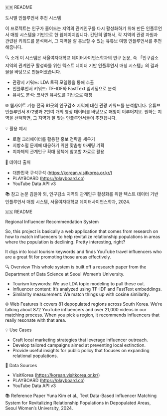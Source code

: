 🇰🇷 README

도시별 인플루언서 추천 시스템

이 프로젝트는 인구가 줄어드는 지역의 관계인구를 다시 활성화하기 위해 만든 인플루언서 매칭 시스템을 기반으로 한 웹페이지입니다. 간단히 말해서, 각 지역의 관광 자원과 관련된 키워드를 분석해서, 그 지역을 잘 홍보할 수 있는 유튜브 여행 인플루언서를 추천해줍니다.

🔍 소개
이 시스템은 서울여자대학교 데이터사이언스학과의 연구 논문, 즉 「인구감소 지역의 관계인구 활성화를 위한 텍스트 데이터 기반 인플루언서 매칭 시스템」의 결과물을 바탕으로 만들어졌습니다.

- 관광지 키워드: LDA 토픽 모델링을 통해 추출
- 인플루언서 키워드: TF-IDF와 FastText 임베딩으로 분석
- 유사도 분석: 코사인 유사도를 기반으로 매칭

🌐 웹사이트 기능
전국 81곳의 인구감소 지역에 대한 관광 키워드를 분석합니다.
유튜브 인플루언서 872명과 2만여 개의 영상 데이터를 바탕으로 매칭이 이루어져요.
원하는 지역을 선택하면, 그 지역과 잘 맞는 인플루언서들이 추천됩니다.

💡 활용 예시
- 로컬 크리에이터를 활용한 홍보 전략을 세우기
- 지방소멸 문제에 대응하기 위한 맞춤형 마케팅 기획
- 지자체의 관계인구 확대 정책에 참고할 자료로 활용

📁 데이터 출처
- 대한민국 구석구석 (https://korean.visitkorea.or.kr/)
- PLAYBOARD (https://playboard.co)
- YouTube Data API v3

📚 참고 논문
김윤아 외, 인구감소 지역의 관계인구 활성화를 위한 텍스트 데이터 기반 인플루언서 매칭 시스템, 서울여자대학교 데이터사이언스학과, 2024.

🇺🇸 README 

Regional Influencer Recommendation System

So, this project is basically a web application that comes from research on how to match influencers to help revitalize relationship populations in areas where the population is declining. Pretty interesting, right?

It digs into local tourism keywords and finds YouTube travel influencers who are a great fit for promoting those areas effectively.

🔍 Overview
This whole system is built off a research paper from the Department of Data Science at Seoul Women’s University.

- Tourism keywords: We use LDA topic modeling to pull these out.
- Influencer content: It’s analyzed using TF-IDF and FastText embeddings.
- Similarity measurement: We match things up with cosine similarity.

🌐 Web Features
It covers 81 depopulated regions across South Korea.
We’re talking about 872 YouTube influencers and over 21,000 videos in our matching process.
When you pick a region, it recommends influencers that really resonate with that area.

💡 Use Cases
- Craft local marketing strategies that leverage influencer outreach.
- Develop tailored campaigns aimed at preventing local extinction.
- Provide useful insights for public policy that focuses on expanding relational populations.

📁 Data Sources
- VisitKorea (https://korean.visitkorea.or.kr/)
- PLAYBOARD (https://playboard.co)
- YouTube Data API v3

📚 Reference Paper
Yuna Kim et al., Text Data-Based Influencer Matching System for Revitalizing Relationship Populations in Depopulated Areas, Seoul Women’s University, 2024.
